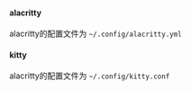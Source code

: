 
#### alacritty

alacritty的配置文件为 `~/.config/alacritty.yml`

#### kitty

alacritty的配置文件为 `~/.config/kitty.conf`
